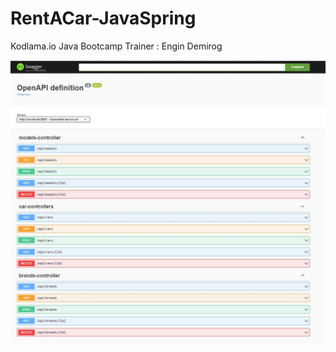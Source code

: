 # RentACar-JavaSpring

Kodlama.io Java Bootcamp 
Trainer : Engin Demirog

 <img src="https://github.com/fdeniz07/RentACar-JavaSpring/blob/master/rentACar/images/API.JPG" />

